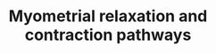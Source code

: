 ---
annotations:
- type: Cell Type Ontology
  value: smooth muscle cell
- type: Pathway Ontology
  value: signaling pathway
authors:
- Nsalomonis
- MaintBot
- AlexanderPico
- Thomas
- Khanspers
- MartijnVanIersel
- Egonw
- Mkutmon
- Fehrhart
- Eweitz
description: 'This pathway illustrates signaling networks implicated in uterine muscle
  contraction at labor and quiescence throughout gestation (pregnancy). The muscle
  of the uterus, responsible for contractile activity is the myometrium. Genes in
  this pathway are either transcribed in myometrial muscle cells or act upon the myometrium
  to regulate contraction. The left half of this pathway illustrates pathways of myometrial
  relaxation that are active throughout normal gestation. These signaling events act
  to suppress coordinated contractions to prevent the early onset of labor at term,
  largely via activation of the adenylyl-cyclase thrhough G-protein coupled receptors.
  On the right side of this pathway are signaling componets involved in the activation
  of uterine contractions at labor, in particular, activation of calcium mobilization
  via Oxytocin mediated binding to the Oxytocin G-protein coupled receptor. Additional
  genes implicated in this pathway, based on microarray expression profiling of gestation,
  term and postpartum of term mice are also included (e.g., Guca2b, Rdc1, Edg2) have
  also been included. For a detailed description of this pathway see: http://genomebiology.com/2005/6/2/R12.    Proteins
  on this pathway have targeted assays available via the [https://assays.cancer.gov/available_assays?wp_id=WP289
  CPTAC Assay Portal]'
last-edited: 2021-12-27
organisms:
- Homo sapiens
redirect_from:
- /index.php/Pathway:WP289
- /instance/WP289
schema-jsonld:
- '@context': https://schema.org/
  '@id': https://wikipathways.github.io/pathways/WP289.html
  '@type': Dataset
  creator:
    '@type': Organization
    name: WikiPathways
  description: 'This pathway illustrates signaling networks implicated in uterine
    muscle contraction at labor and quiescence throughout gestation (pregnancy). The
    muscle of the uterus, responsible for contractile activity is the myometrium.
    Genes in this pathway are either transcribed in myometrial muscle cells or act
    upon the myometrium to regulate contraction. The left half of this pathway illustrates
    pathways of myometrial relaxation that are active throughout normal gestation.
    These signaling events act to suppress coordinated contractions to prevent the
    early onset of labor at term, largely via activation of the adenylyl-cyclase thrhough
    G-protein coupled receptors. On the right side of this pathway are signaling componets
    involved in the activation of uterine contractions at labor, in particular, activation
    of calcium mobilization via Oxytocin mediated binding to the Oxytocin G-protein
    coupled receptor. Additional genes implicated in this pathway, based on microarray
    expression profiling of gestation, term and postpartum of term mice are also included
    (e.g., Guca2b, Rdc1, Edg2) have also been included. For a detailed description
    of this pathway see: http://genomebiology.com/2005/6/2/R12.    Proteins on this
    pathway have targeted assays available via the [https://assays.cancer.gov/available_assays?wp_id=WP289
    CPTAC Assay Portal]'
  keywords:
  - IGFBP2
  - RGS6
  - SP1
  - RGS11
  - RGS2
  - 21. Tabibzadeh, S. (1991) Endocr. Rev, 12, 272-290.
  - GNB3
  - IGFBP5
  - CACNB3
  - GNAQ
  - ADCY5
  - GRK4
  - CNN2
  - GSTO1
  - PKIB
  - Cyclic GMP
  - GUCY1A3
  - GNB1
  - CAMK2A
  - ETS2
  - RGS10
  - MAFF
  - YWHAZ
  - CAMK2G
  - ARRB1
  - CORIN
  - CALM3
  - CRHR1
  - PLCG2
  - IGFBP1
  - Hoare S, Copland JA, Wood TG, Jeng YJ, Izban MG, Soloff MS.
  - 'Rozen F, Russo C, Banville D, Zingg HH PMID: 7816817                                              quote:
    The presence of APREs in the OTR gene promoter suggests that the acute induction
    of OTR expression at the onset of parturition may be a phenomenon mechanistically
    similar to the fast induction of acute phase response genes. This notion is strengthened
    by the observation that the uterus is populated by macrophages and other specific
    lymphocytes (19,20).  Specifically, at term, nearly half of the decidual cells
    are of bone marrow origin (20).  IL-1beta released from macrophages stimulates
    the production and release of IL-6 by uterine stromal cells (21,22).  Moreover,
    IL- is a central pathophysiological mediator of infection-induced premature delivery
    (23), and preterm delivery can be prevented by an IL-1 antagonist in mice (24).  We
    speculate that under physiological as well as phathophysiological conditions,
    inflammatory cytokines are important inducers of labor and that this mechanism
    involves the cytokine-induced transcriptional activation of the OTR gene. :end
    quote'
  - RGS4
  - RAMP1
  - FOS
  - YWHAE
  - PRKCE
  - CALD1
  - YWHAQ
  - PLCD1
  - MYL4
  - PRKCB1
  - RGS3
  - NOS1
  - GNG4
  - PRKCD
  - ITPR3
  - RGS16
  - GNG2
  - 19. Hunt, J.S. (1994) Biol. Reprod. 50, 461-466
  - SLC8A1
  - ADM
  - PKIG
  - PRKAR1A
  - PRKD1
  - JUN
  - ACTG1
  - NOS3
  - Sladek SM, Westerhausen-Larson A, Roberts JM.
  - GNG8
  - ADCY9
  - ADCY8
  - ADCY7
  - CALCA
  - YWHAG
  - LGR8
  - ATF1
  - ATP
  - IL1B
  - Fernandez-Cobo M, Stewart D, Drujan D, De Maio A.
  - 'PMID: 10377025'
  - PRKCA
  - GNG7
  - ARRB2
  - PRKCG
  - ADCY4
  - GUCY2E
  - RGS18
  - GUCA2A
  - OXTR
  - PDE4D
  - ATP2A3
  - MYL2
  - IL6
  - PKIA
  - YWHAB
  - PRKAR2B
  - 22. Dudley, D.Jl, et. Al. (1992) J. Clin. Endocrinol. Metab. 74, 884-889
  - CMKOR1
  - ADMR
  - GJA1
  - CAMK2B
  - ATF4
  - PRKACB
  - ATF2
  - IGFBP3
  - 'PMID: 10218980'
  - RGS17
  - GNB2
  - GABPA
  - PRKACA
  - EDG2
  - RYR3
  - ADP
  - GNG13
  - RYR1
  - GNG12
  - YWHAH
  - GNG11
  - 'PMID: 11255234'
  - ATF3
  - ACTA2
  - ADCY1
  - CREBL1
  - GUCA2B
  - RYR2
  - Division of Pediatric Surgery, Johns Hopkins University School of Medicine, Baltimore,
    Maryland 21205, USA.
  - GNB4
  - ADCY2
  - CRH
  - NFKB1
  - GABPB2
  - Cyclic AMP
  - PLCB3
  - LGR7
  - RGS7
  - RGS9
  - CNN1
  - ACTB
  - IGFBP6
  - ATF5
  - GNGT1
  - GRK6
  - IGFBP4
  - RGS5
  - OXT
  - 20. Vince, G.S., et al. (1990) J. Immunol. Methods 132, 181-189.
  - SFN
  - PLCG1
  - PRKCH
  - CALM1
  - MYLK2
  - GNG3
  - RGS20
  - ATP2A2
  - GNAS
  - 23. Romero, R., et. Al, Am. J. Obstet. Gynecol. 167, 863-872.
  - GNG5
  - RLN1
  - RGS14
  - DGKZ
  - PDE4B
  - 'Echetebu CO, Ali M, Izban MG, MacKay L, Garfield RE. PMID: 10421804'
  - CREB3
  - GNB5
  - RGS19
  - CALM2
  - ACTA1
  - RCP9
  - ACTC
  - ITPR2
  - ITPR1
  - ADCY6
  - GRK5
  - PRKAR2A
  - PRKAR1B
  - RGS1
  - PRKCZ
  - CAMK2D
  - PRKCQ
  - CREB1
  - ADCY3
  - RAMP3
  - RAMP2
  license: CC0
  name: Myometrial relaxation and contraction pathways
seo: CreativeWork
title: Myometrial relaxation and contraction pathways
wpid: WP289
---